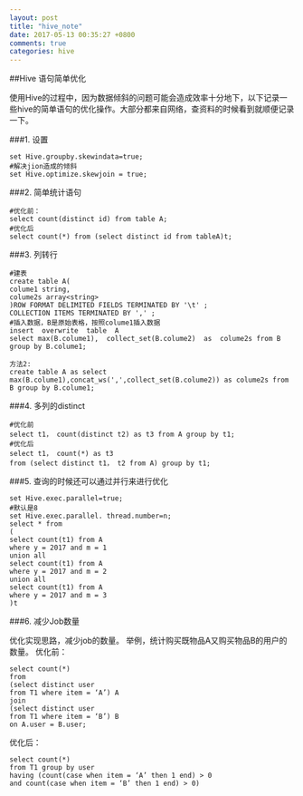 ```yaml
---
layout: post
title: "hive_note"
date: 2017-05-13 00:35:27 +0800
comments: true
categories: hive
---
```



##Hive 语句简单优化

使用Hive的过程中，因为数据倾斜的问题可能会造成效率十分地下，以下记录一些hive的简单语句的优化操作。大部分都来自网络，查资料的时候看到就顺便记录一下。


###1. 设置


    set Hive.groupby.skewindata=true;
    #解决jion造成的倾斜
    set Hive.optimize.skewjoin = true;


###2. 简单统计语句


    #优化前：
    select count(distinct id) from table A;
    #优化后
    select count(*) from (select distinct id from tableA)t;


###3. 列转行


    #建表
    create table A(
    colume1 string,
    colume2s array<string>
    )ROW FORMAT DELIMITED FIELDS TERMINATED BY '\t' ; 
    COLLECTION ITEMS TERMINATED BY ',' ;
    #插入数据，B是原始表格，按照colume1插入数据
    insert  overwrite  table  A  
    select max(B.colume1),  collect_set(B.colume2)  as  colume2s from B group by B.colume1;

    方法2:
    create table A as select max(B.colume1),concat_ws(',',collect_set(B.colume2)) as colume2s from B group by B.colume1;


###4. 多列的distinct


    #优化前 
    select t1， count(distinct t2) as t3 from A group by t1;  
    #优化后 
    select t1， count(*) as t3  
    from (select distinct t1， t2 from A) group by t1; 


###5. 查询的时候还可以通过并行来进行优化


    set Hive.exec.parallel=true;
    #默认是8
    set Hive.exec.parallel. thread.number=n;
    select * from   
    (  
    select count(t1) from A   
    where y = 2017 and m = 1  
    union all   
    select count(t1) from A   
    where y = 2017 and m = 2  
    union all   
    select count(t1) from A   
    where y = 2017 and m = 3  
    )t 
    
  
###6. 减少Job数量

优化实现思路，减少job的数量。
举例，统计购买既物品A又购买物品B的用户的数量。
优化前：



    select count(*) 
    from
    (select distinct user 
    from T1 where item = ‘A’) A
    join 
    (select distinct user 
    from T1 where item = ‘B’) B 
    on A.user = B.user;



优化后：


    select count(*) 
    from T1 group by user
    having (count(case when item = ‘A’ then 1 end) > 0
    and count(case when item = ‘B’ then 1 end) > 0) 
 


